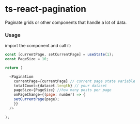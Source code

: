 # ts-react-pagination
Paginate grids or other components that handle a lot of data.


### Usage

import the component and call it:

```javascript
const [currentPage, setCurrentPage] = useState(1);
const PageSize = 10;

return (

  <Pagination
    currentPage={currentPage} // current page state variable
    totalCount={dataset.length} // your dataset
    pageSize={PageSize} //how many posts per page
    onPageChange={(page: number) => {
    setCurrentPage(page);
    }}
  />
  
);
```
